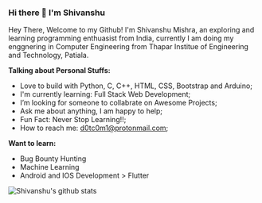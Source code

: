 ### Hi there 👋 I'm Shivanshu

Hey There, Welcome to my Github! I'm Shivanshu Mishra, an exploring and learning programming enthuasist from India, currently I am doing my enggnering in Computer Engineering from Thapar Institue of Engineering and Technology, Patiala. 

**Talking about Personal Stuffs:**
- Love to build with Python, C, C++, HTML, CSS, Bootstrap and Arduino;
- I'm currently learning: Full Stack Web Development;
- I’m looking for someone to collabrate on Awesome Projects;
- Ask me about anything, I am happy to help;
- Fun Fact: Never Stop Learning!!;
- How to reach me: d0tc0m1@protonmail.com;

**Want to learn:**
- Bug Bounty Hunting
- Machine Learning
- Android and IOS Development > Flutter


![Shivanshu's github stats](https://github-readme-stats.vercel.app/api?username=Shivanshu10&show_icons=true&hide_border=true)
